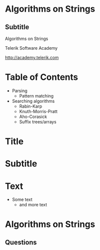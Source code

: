 <!-- section start -->

<!-- attr: {id: 'title', class: 'slide-title', hasScriptWrapper: true} -->
# Algorithms on Strings
## Subtitle
<div class="signature">
	<p class="signature-course">Algorithms on Strings</p>
	<p class="signature-initiative">Telerik Software Academy</p>
	<a href="http://academy.telerik.com" class="signature-link">http://academy.telerik.com</a>
</div>

<!-- section start -->

<!-- attr: {id: 'table-of-contents'} -->
# Table of Contents
* Parsing
	* Pattern matching
* Searching algorithms
	* Rabin-Karp
	* Knuth-Morris-Pratt
	* Aho-Corasick
	* Suffix trees/arrays

<!-- section start -->

<!-- attr: {class: 'slide-section'} -->
# Title
# Subtitle

# Text
* Some text
	* and more text

<!-- section start -->

<!-- attr: {class: 'slide-questions', id: 'questions'}  -->
# Algorithms on Strings
## Questions
